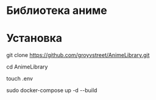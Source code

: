 # Библиотека аниме
# Установка
git clone https://github.com/groyvstreet/AnimeLibrary.git

cd AnimeLibrary

touch .env

sudo docker-compose up -d --build
